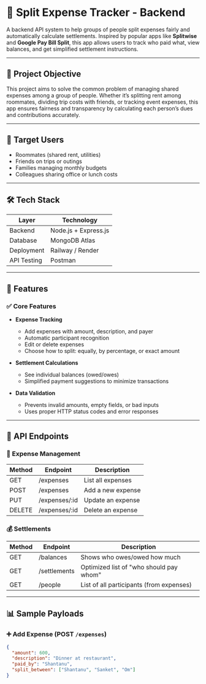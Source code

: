# 💸 Split Expense Tracker - Backend

A backend API system to help groups of people split expenses fairly and automatically calculate settlements. Inspired by popular apps like **Splitwise** and **Google Pay Bill Split**, this app allows users to track who paid what, view balances, and get simplified settlement instructions.

---

## 📌 Project Objective

This project aims to solve the common problem of managing shared expenses among a group of people. Whether it’s splitting rent among roommates, dividing trip costs with friends, or tracking event expenses, this app ensures fairness and transparency by calculating each person’s dues and contributions accurately.

---

## 🎯 Target Users

- Roommates (shared rent, utilities)
- Friends on trips or outings
- Families managing monthly budgets
- Colleagues sharing office or lunch costs

---

## 🛠️ Tech Stack

| Layer           | Technology              |
|----------------|--------------------------|
| Backend         | Node.js + Express.js     |
| Database        | MongoDB Atlas            |
| Deployment      | Railway / Render         |
| API Testing     | Postman                  |

---

## 🚀 Features

### ✅ Core Features
- **Expense Tracking**
  - Add expenses with amount, description, and payer
  - Automatic participant recognition
  - Edit or delete expenses
  - Choose how to split: equally, by percentage, or exact amount

- **Settlement Calculations**
  - See individual balances (owed/owes)
  - Simplified payment suggestions to minimize transactions

- **Data Validation**
  - Prevents invalid amounts, empty fields, or bad inputs
  - Uses proper HTTP status codes and error responses

---

## 🔌 API Endpoints

### 📁 Expense Management

| Method | Endpoint            | Description                    |
|--------|---------------------|--------------------------------|
| GET    | /expenses           | List all expenses              |
| POST   | /expenses           | Add a new expense              |
| PUT    | /expenses/:id       | Update an expense              |
| DELETE | /expenses/:id       | Delete an expense              |

### 💰 Settlements

| Method | Endpoint            | Description                                   |
|--------|---------------------|-----------------------------------------------|
| GET    | /balances           | Shows who owes/owed how much                  |
| GET    | /settlements        | Optimized list of "who should pay whom"       |
| GET    | /people             | List of all participants (from expenses)      |

---

## 📊 Sample Payloads

### ➕ Add Expense (POST `/expenses`)
```json
{
  "amount": 600,
  "description": "Dinner at restaurant",
  "paid_by": "Shantanu",
  "split_between": ["Shantanu", "Sanket", "Om"]
}
